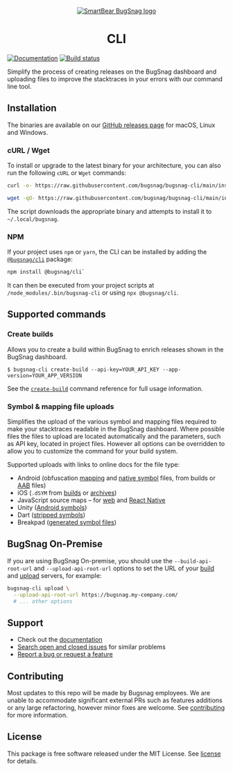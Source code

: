 <div align="center">
  <a href="https://docs.bugsnag.com/build-integrations/bugsnag-cli">
    <picture>
      <source media="(prefers-color-scheme: dark)" srcset="https://assets.smartbear.com/m/3dab7e6cf880aa2b/original/BugSnag-Repository-Header-Dark.svg">
      <img alt="SmartBear BugSnag logo" src="https://assets.smartbear.com/m/3945e02cdc983893/original/BugSnag-Repository-Header-Light.svg">
    </picture>
  </a>
  <h1>CLI</h1>
</div>


[![Documentation](https://img.shields.io/badge/documentation-latest-blue.svg)](https://docs.bugsnag.com/build-integrations/bugsnag-cli/)
[![Build status](https://badge.buildkite.com/4c42f3d6345b14ecdc243abcf974cad0cfd9844e1b0e5f2418.svg)](https://buildkite.com/bugsnag/bugsnag-cli)

Simplify the process of creating releases on the BugSnag dashboard and uploading files to improve the stacktraces in your errors with our command line tool.

## Installation

The binaries are available on our [GitHub releases page](https://github.com/bugsnag/bugsnag-cli/releases) for macOS, Linux and Windows.

### cURL / Wget

To install or upgrade to the latest binary for your architecture, you can also run the following `cURL` or `Wget` commands:

```sh
curl -o- https://raw.githubusercontent.com/bugsnag/bugsnag-cli/main/install.sh | bash
```
```sh
wget -qO- https://raw.githubusercontent.com/bugsnag/bugsnag-cli/main/install.sh | bash
```

The script downloads the appropriate binary and attempts to install it to `~/.local/bugsnag`.

### NPM

If your project uses `npm` or `yarn`, the CLI can be installed by adding the [`@bugsnag/cli`](https://www.npmjs.com/package/@bugsnag/cli) package:

```sh
npm install @bugsnag/cli`
```

It can then be executed from your project scripts at `/node_modules/.bin/bugsnag-cli` or using `npx @bugsnag/cli`.

## Supported commands

### Create builds

Allows you to create a build within BugSnag to enrich releases shown in the BugSnag dashboard.

    $ bugsnag-cli create-build --api-key=YOUR_API_KEY --app-version=YOUR_APP_VERSION

See the [`create-build`](https://docs.bugsnag.com/build-integrations/bugsnag-cli/create-build/) command reference for full usage information.

### Symbol &amp; mapping file uploads

Simplifies the upload of the various symbol and mapping files required to make your stacktraces readable in the BugSnag dashboard. Where possible files the files to upload are located automatically and the parameters, such as API key, located in project files. However all options can be overridden to allow you to customize the command for your build system.

Supported uploads with links to online docs for the file type:

* Android (obfuscation [mapping]((https://docs.bugsnag.com/build-integrations/bugsnag-cli/upload-android-proguard/)) and [native symbol]((https://docs.bugsnag.com/build-integrations/bugsnag-cli/upload-android-ndk/)) files, from builds or [AAB]((https://docs.bugsnag.com/build-integrations/bugsnag-cli/upload-android-aab/)) files)
* iOS (`.dSYM` from [builds]((https://docs.bugsnag.com/build-integrations/bugsnag-cli/upload-xcode-build/)) or [archives](https://docs.bugsnag.com/build-integrations/bugsnag-cli/upload-xcode-archive/))
* JavaScript source maps – for [web](https://docs.bugsnag.com/build-integrations/bugsnag-cli/upload-js/) and [React Native]((https://docs.bugsnag.com/build-integrations/bugsnag-cli/upload-rn/))
* Unity ([Android symbols](https://docs.bugsnag.com/build-integrations/bugsnag-cli/upload-unity-android/))
* Dart ([stripped symbols](https://docs.bugsnag.com/build-integrations/bugsnag-cli/upload-dart/))
* Breakpad ([generated symbol files](https://docs.bugsnag.com/build-integrations/bugsnag-cli/upload-breakpad/))

## BugSnag On-Premise

If you are using BugSnag On-premise, you should use the `--build-api-root-url` and `--upload-api-root-url` options to set the URL of your [build](https://docs.bugsnag.com/on-premise/single-machine/service-ports/#bugsnag-build-api) and [upload](https://docs.bugsnag.com/on-premise/single-machine/service-ports/#bugsnag-upload-server) servers, for example:

```sh
bugsnag-cli upload \
  --upload-api-root-url https://bugsnag.my-company.com/
  # ... other options
```

## Support

* Check out the [documentation](https://docs.bugsnag.com/build-integrations/bugsnag-cli/)
* [Search open and closed issues](https://github.com/bugsnag/bugsnag-cli/issues?q=+) for similar problems
* [Report a bug or request a feature](https://github.com/bugsnag/bugsnag-cli/issues/new)

## Contributing

Most updates to this repo will be made by Bugsnag employees. We are unable to accommodate significant external PRs such as features additions or any large refactoring, however minor fixes are welcome. See [contributing](CONTRIBUTING.md) for more information.

## License

This package is free software released under the MIT License. See [license](./LICENSE) for details.

